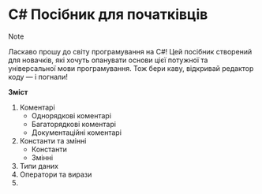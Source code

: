# C# Посібник для початківців

> [!NOTE]  
> Ласкаво прошу до світу програмування на C#! Цей посібник створений для новачків, які хочуть опанувати основи цієї потужної та універсальної мови програмування. Тож бери каву, відкривай редактор коду — і погнали!

**Зміст**
1. Коментарі
   - Однорядкові коментарі
   - Багаторядкові коментарі
   - Документаційні коментарі
2. Константи та змінні
   - Константи
   - Змінні
4. Типи даних
5. Оператори та вирази
6. 
